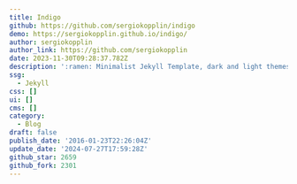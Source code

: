 ```yaml
---
title: Indigo
github: https://github.com/sergiokopplin/indigo
demo: https://sergiokopplin.github.io/indigo/
author: sergiokopplin
author_link: https://github.com/sergiokopplin
date: 2023-11-30T09:28:37.782Z
description: ':ramen: Minimalist Jekyll Template, dark and light themes'
ssg:
  - Jekyll
css: []
ui: []
cms: []
category:
  - Blog
draft: false
publish_date: '2016-01-23T22:26:04Z'
update_date: '2024-07-27T17:59:28Z'
github_star: 2659
github_fork: 2301
---
```


